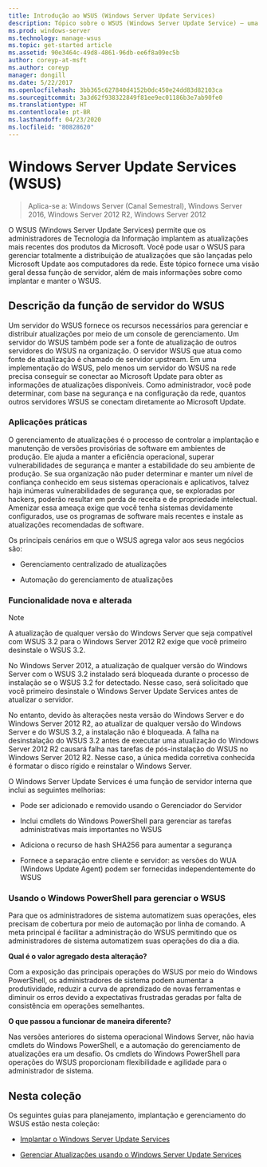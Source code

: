 ```yaml
---
title: Introdução ao WSUS (Windows Server Update Services)
description: Tópico sobre o WSUS (Windows Server Update Service) – uma visão geral da função de servidor e suas aplicações práticas
ms.prod: windows-server
ms.technology: manage-wsus
ms.topic: get-started article
ms.assetid: 90e3464c-49d8-4861-96db-ee6f8a09ec5b
author: coreyp-at-msft
ms.author: coreyp
manager: dongill
ms.date: 5/22/2017
ms.openlocfilehash: 3bb365c627840d4152b0dc450e24dd83d82103ca
ms.sourcegitcommit: 3a3d62f938322849f81ee9ec01186b3e7ab90fe0
ms.translationtype: HT
ms.contentlocale: pt-BR
ms.lasthandoff: 04/23/2020
ms.locfileid: "80828620"
---
```

# <a name="windows-server-update-services-wsus"></a>Windows Server Update Services (WSUS)

>Aplica-se a: Windows Server (Canal Semestral), Windows Server 2016, Windows Server 2012 R2, Windows Server 2012

O WSUS (Windows Server Update Services) permite que os administradores de Tecnologia da Informação implantem as atualizações mais recentes dos produtos da Microsoft. Você pode usar o WSUS para gerenciar totalmente a distribuição de atualizações que são lançadas pelo Microsoft Update aos computadores da rede. Este tópico fornece uma visão geral dessa função de servidor, além de mais informações sobre como implantar e manter o WSUS.

## <a name="wsus-server-role-description"></a>Descrição da função de servidor do WSUS
Um servidor do WSUS fornece os recursos necessários para gerenciar e distribuir atualizações por meio de um console de gerenciamento. Um servidor do WSUS também pode ser a fonte de atualização de outros servidores do WSUS na organização. O servidor WSUS que atua como fonte de atualização é chamado de servidor upstream. Em uma implementação do WSUS, pelo menos um servidor do WSUS na rede precisa conseguir se conectar ao Microsoft Update para obter as informações de atualizações disponíveis. Como administrador, você pode determinar, com base na segurança e na configuração da rede, quantos outros servidores WSUS se conectam diretamente ao Microsoft Update.

### <a name="practical-applications"></a>Aplicações práticas
O gerenciamento de atualizações é o processo de controlar a implantação e manutenção de versões provisórias de software em ambientes de produção. Ele ajuda a manter a eficiência operacional, superar vulnerabilidades de segurança e manter a estabilidade do seu ambiente de produção. Se sua organização não puder determinar e manter um nível de confiança conhecido em seus sistemas operacionais e aplicativos, talvez haja inúmeras vulnerabilidades de segurança que, se exploradas por hackers, poderão resultar em perda de receita e de propriedade intelectual. Amenizar essa ameaça exige que você tenha sistemas devidamente configurados, use os programas de software mais recentes e instale as atualizações recomendadas de software.

Os principais cenários em que o WSUS agrega valor aos seus negócios são:

-   Gerenciamento centralizado de atualizações

-   Automação do gerenciamento de atualizações

### <a name="new-and-changed-functionality"></a>Funcionalidade nova e alterada

> [!NOTE]
> A atualização de qualquer versão do Windows Server que seja compatível com WSUS 3.2 para o Windows Server 2012 R2 exige que você primeiro desinstale o WSUS 3.2.
> 
> No Windows Server 2012, a atualização de qualquer versão do Windows Server com o WSUS 3.2 instalado será bloqueada durante o processo de instalação se o WSUS 3.2 for detectado. Nesse caso, será solicitado que você primeiro desinstale o Windows Server Update Services antes de atualizar o servidor.
> 
> No entanto, devido às alterações nesta versão do Windows Server e do Windows Server 2012 R2, ao atualizar de qualquer versão do Windows Server e do WSUS 3.2, a instalação não é bloqueada. A falha na desinstalação do WSUS 3.2 antes de executar uma atualização do Windows Server 2012 R2 causará falha nas tarefas de pós-instalação do WSUS no Windows Server 2012 R2. Nesse caso, a única medida corretiva conhecida é formatar o disco rígido e reinstalar o Windows Server.

O Windows Server Update Services é uma função de servidor interna que inclui as seguintes melhorias:

-   Pode ser adicionado e removido usando o Gerenciador do Servidor

-   Inclui cmdlets do Windows PowerShell para gerenciar as tarefas administrativas mais importantes no WSUS

-   Adiciona o recurso de hash SHA256 para aumentar a segurança

-   Fornece a separação entre cliente e servidor: as versões do WUA (Windows Update Agent) podem ser fornecidas independentemente do WSUS

### <a name="using-windows-powershell-to-manage-wsus"></a>Usando o Windows PowerShell para gerenciar o WSUS
Para que os administradores de sistema automatizem suas operações, eles precisam de cobertura por meio de automação por linha de comando. A meta principal é facilitar a administração do WSUS permitindo que os administradores de sistema automatizem suas operações do dia a dia.

**Qual é o valor agregado desta alteração?**

Com a exposição das principais operações do WSUS por meio do Windows PowerShell, os administradores de sistema podem aumentar a produtividade, reduzir a curva de aprendizado de novas ferramentas e diminuir os erros devido a expectativas frustradas geradas por falta de consistência em operações semelhantes.

**O que passou a funcionar de maneira diferente?**

Nas versões anteriores do sistema operacional Windows Server, não havia cmdlets do Windows PowerShell, e a automação do gerenciamento de atualizações era um desafio. Os cmdlets do Windows PowerShell para operações do WSUS proporcionam flexibilidade e agilidade para o administrador de sistema.

## <a name="in-this-collection"></a>Nesta coleção
Os seguintes guias para planejamento, implantação e gerenciamento do WSUS estão nesta coleção:

-   [Implantar o Windows Server Update Services](../deploy/deploy-windows-server-update-services.md)

-   [Gerenciar Atualizações usando o Windows Server Update Services](../manage/update-management-with-windows-server-update-services.md)


